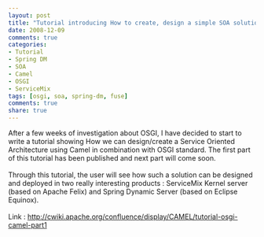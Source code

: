 ```yaml
---
layout: post
title: "Tutorial introducing How to create, design a simple SOA solution using Camel and OSGI"
date: 2008-12-09
comments: true
categories:
- Tutorial
- Spring DM
- SOA
- Camel
- OSGI
- ServiceMix
tags: [osgi, soa, spring-dm, fuse]
comments: true
share: true
---
```


<div style="border: 1px solid black; margin: 0px; padding: 2px; left: -100px; top: -100px; visibility: hidden; display: none; width: auto; height: auto; position: absolute; background-color: rgb(168, 236, 255); -moz-border-radius-topleft: 5px; -moz-border-radius-topright: 5px; -moz-border-radius-bottomright: 5px; -moz-border-radius-bottomleft: 5px; color: rgb(0, 0, 0); text-align: left; z-index: 1410065406;font-size:12px;" id="gmbabelFish">
        <div style="border-bottom: 1px dotted black; padding-bottom: 2px; padding-top: 2px;">
            <span title="Close BabelFish" class="gmBabelMousishToolBar" style="cursor: pointer;"></span><span title="Language configuration" class="gmBabelMousishToolBar" style="cursor: pointer;"></span><span style="cursor: pointer;" class="gmBabelMousishToolBar"></span><span style="cursor: pointer;" class="gmBabelMousishToolBar"></span><span style="cursor: copy;" class="gmBabelMousishToolBar" title="Copy result to clipboard"></span><img style="border: medium none ; margin: 0px; cursor: pointer;" title="click to translate" src="data:image/png;base64,iVBORw0KGgoAAAANSUhEUgAAABwAAAAOCAYAAAA8E3wEAAAABmJLR0QA/wD/AP+gvaeTAAAACXBIWXMAAAsTAAALEwEAmpwYAAAAB3RJTUUH1QUUDyoqJjAqRwAAAN1JREFUOMu1lMkVwyAMBYe0JGpCNUFNVk3k4AUwxPGS+ILxkzX8jyTH/Sfu9nrmJ3cXlnMASyWRPwd2d5XlHCBZn1BthcbRAdxTZQDI8k3mQzg11rhF+QZ9jdNOcQib6GFQYJYgCFucSRf6GsLU6wEY5yubTFqF2yq1vRwr3INXdQUWG+je1pELX4ED1wDyRAR0WfuAA9gloITyvsFMIMgYInYRqF6rO9Sqz9qkO5ilyo0o3YBwJ+6vrdQonxWUQllhXeHcb/wabMPkP2n81ocAIoLZrMqn/4y2RwP8DcQ+d6rT9ATiAAAAAElFTkSuQmCC" align="middle"/>
        </div>
        <span></span></div>
    After a few weeks of investigation about OSGI, I have decided to start to write a tutorial showing How we can design/create a Service Oriented Architecture using Camel in combination with OSGI standard. The first part of this tutorial has been published and next part will come soon.<br/><br/>Through this tutorial, the user will see how such a solution can be designed and deployed in two really interesting products : ServiceMix Kernel server (based on Apache Felix) and Spring Dynamic Server (based on Eclipse Equinox).<br/><br/>Link :
    <a href="http://cwiki.apache.org/confluence/display/CAMEL/tutorial-osgi-camel-part1" target="_top" rel="nofollow">http://cwiki.apache.org/confluence/display/CAMEL/tutorial-osgi-camel-part1</a>